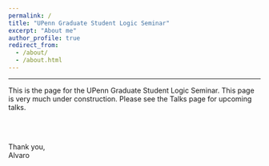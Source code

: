 ```yaml
---
permalink: /
title: "UPenn Graduate Student Logic Seminar"
excerpt: "About me"
author_profile: true
redirect_from: 
  - /about/
  - /about.html
---
```




------
This is the page for the UPenn Graduate Student Logic Seminar. This page is very much under construction. Please see the Talks page for upcoming talks.

<br> <br>

Thank you,  
Alvaro
